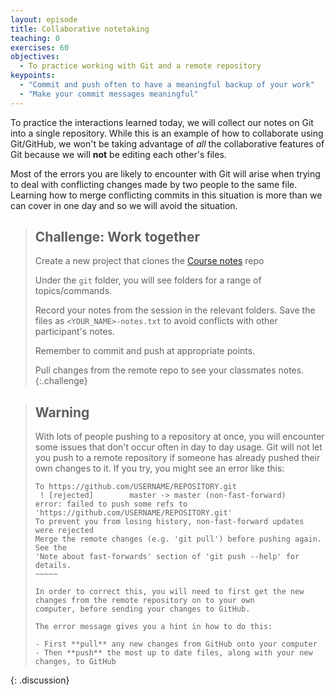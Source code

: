 ```yaml
---
layout: episode
title: Collaborative notetaking
teaching: 0
exercises: 60
objectives:
  - To practice working with Git and a remote repository
keypoints:
  - "Commit and push often to have a meaningful backup of your work"
  - "Make your commit messages meaningful"
---
```


To practice the interactions learned today, we will collect our notes on Git into a single repository.
While this is an example of how to collaborate using Git/GitHub, we won't be taking advantage of *all* 
the collaborative features of Git because we will **not** be editing each other's files. 

Most of the  errors you are likely to encounter with Git will arise when trying to deal with 
conflicting changes made by two people to the same file. Learning how to merge conflicting commits
in this situation is more than we can cover in one day and so we will avoid the situation.

> ## Challenge: Work together
> Create a new project that clones the [Course notes](https://github.com/csiro-data-school/focus-course-notes) repo
> 
> Under the `git` folder, you will see folders for a range of topics/commands.
>
> Record your notes from the session in the relevant folders. Save the files as `<YOUR_NAME>-notes.txt`
> to avoid conflicts with other participant's notes.
>
> Remember to commit and push at appropriate points.
>
> Pull changes from the remote repo to see your classmates notes.
{:.challenge}

> ## Warning
> With lots of people pushing to a repository at once, you will encounter some issues that don't occur often in 
> day to day usage. Git will not let you push to a remote repository if someone has already pushed their own changes
> to it. If you try, you might see an error like this:
>
> ~~~~~~
> To https://github.com/USERNAME/REPOSITORY.git
>  ! [rejected]        master -> master (non-fast-forward)
> error: failed to push some refs to 'https://github.com/USERNAME/REPOSITORY.git'
> To prevent you from losing history, non-fast-forward updates were rejected
> Merge the remote changes (e.g. 'git pull') before pushing again.  See the
> 'Note about fast-forwards' section of 'git push --help' for details.
> ~~~~~
>
> In order to correct this, you will need to first get the new changes from the remote repository on to your own
> computer, before sending your changes to GitHub.
>
> The error message gives you a hint in how to do this:
>
> - First **pull** any new changes from GitHub onto your computer
> - Then **push** the most up to date files, along with your new changes, to GitHub
>
{: .discussion}
